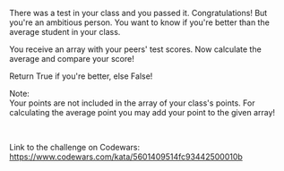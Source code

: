 There was a test in your class and you passed it. Congratulations!
But you're an ambitious person. You want to know if you're better than the average student in your class.

You receive an array with your peers' test scores. Now calculate the average and compare your score!

Return True if you're better, else False!

Note: <br>
Your points are not included in the array of your class's points. For calculating the average point you may add your point to the given array!

<br>

Link to the challenge on Codewars:<br>
https://www.codewars.com/kata/5601409514fc93442500010b
